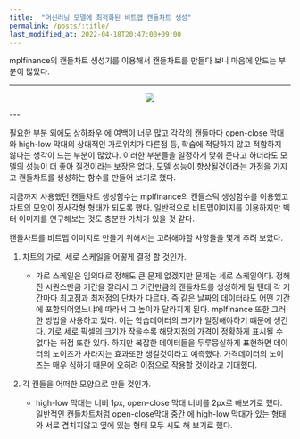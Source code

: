 ```yaml
---
title:  "머신러닝 모델에 최적화된 비트맵 캔들차트 생성"
permalink: /posts/:title/
last_modified_at: 2022-04-18T20:47:00+09:00
---
```


mplfinance의 캔들차트 생성기를 이용해서 캔들차트를 만들다 보니 마음에 안드는 부분이 많았다. 

---
<p align="center"><img src="{{site.url}}/assets/images/overlaped_candlestick.png"></p>
---

필요한 부분 외에도 상하좌우 에 여백이 너무 많고 각각의 캔들마다 open-close 막대와 high-low 막대의 상대적인 가로위치가 다른점 등,
학습에 적당하지 않고 적합하지 않다는 생각이 드는 부분이 많았다. 이러한 부분들을 일정하게 맞춰 준다고 하더라도 모델의 성능이 더 좋아 질것이라는 보장은 없다.
모델 성능이 향상될것이라는 가정을 가지고 캔들차트를 생성하는 함수를 만들어 보기로 했다.



지금까지 사용했던 캔들차트 생성함수는 mplfinance의 캔들스틱 생성함수를 이용했고 차트의 모양이 정사각형 형태가 되도록 했다. 일반적으로 비트맵이미지를 이용하지만 벡터 이미지를 연구해보는 것도 충분한 가치가 있을 것 같다.

캔들차트를 비트맵 이미지로 만들기 위해서는 고려해야할 사항들을 몇개 추려 보았다.

1. 차트의 가로, 세로 스케일을 어떻게 결정 할 것인가.
    - 가로 스케일은 임의대로 정해도 큰 문제 없겠지만 문제는 세로 스케일이다. 정해진 시퀀스만큼 기간을 잘라서 그 기간만큼의 캔들차트를 생성하게 될 탠데
    각 기간마다 최고점과 최저점의 단차가 다르다. 즉 같은 날짜의 데이터라도 어떤 기간에 포함되어있느냐에 따라서 그 높이가 달라지게 된다. mplfinance 또한 그러한 방법을 사용하고 있다. 이는 학습데이터의 크기가 일정해야하기 떄문에 생긴다. 가로 세로 픽셀의 크기가 작을수록 해당지점의 가격이 정확하게 표시될 수 없다는 허점 또한 있다. 하지만 복잡한 데이터들을 두루뭉실하게 표현하면 데이터의 노이즈가 사라지는 효과또한 생길것이라고 예측했다. 가격데이터의 노이즈는 매우 심하기 때문에 오히려 이점으로 작용할 것이라고 기대했다.


2. 각 캔들을 어떠한 모양으로 만들 것인가.
    - high-low 막대는 너비 1px, open-close 막대 너비를 2px로 해보기로 했다. 일반적인 캔들차트처럼 open-close막대 중간 에 high-low 막대가 있는 형태와 서로 겹치지않고 옆에 있는 형태 모두 시도 해 보기로 했다.

